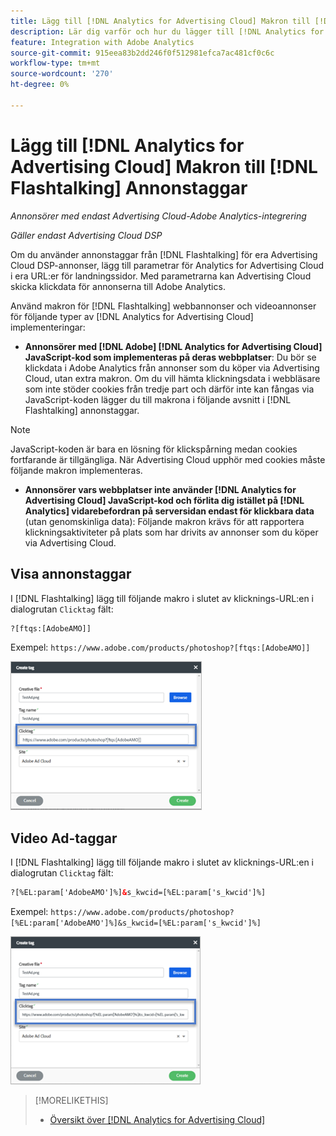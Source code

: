 ```yaml
---
title: Lägg till [!DNL Analytics for Advertising Cloud] Makron till [!DNL Flashtalking] Annonstaggar
description: Lär dig varför och hur du lägger till [!DNL Analytics for Advertising Cloud] makron till [!DNL Flashtalking] annonstaggar
feature: Integration with Adobe Analytics
source-git-commit: 915eea83b2dd246f0f512981efca7ac481cf0c6c
workflow-type: tm+mt
source-wordcount: '270'
ht-degree: 0%

---
```


# Lägg till [!DNL Analytics for Advertising Cloud] Makron till [!DNL Flashtalking] Annonstaggar

*Annonsörer med endast Advertising Cloud-Adobe Analytics-integrering*

*Gäller endast Advertising Cloud DSP*

Om du använder annonstaggar från [!DNL Flashtalking] för era Advertising Cloud DSP-annonser, lägg till parametrar för Analytics for Advertising Cloud i era URL:er för landningssidor. Med parametrarna kan Advertising Cloud skicka klickdata för annonserna till Adobe Analytics.

Använd makron för [!DNL Flashtalking] webbannonser och videoannonser för följande typer av [!DNL Analytics for Advertising Cloud] implementeringar:

* **Annonsörer med [!DNL Adobe] [!DNL Analytics for Advertising Cloud] JavaScript-kod som implementeras på deras webbplatser**: Du bör se klickdata i Adobe Analytics från annonser som du köper via Advertising Cloud, utan extra makron. Om du vill hämta klickningsdata i webbläsare som inte stöder cookies från tredje part och därför inte kan fångas via JavaScript-koden lägger du till makrona i följande avsnitt i [!DNL Flashtalking] annonstaggar.

>[!NOTE]
>
>JavaScript-koden är bara en lösning för klickspårning medan cookies fortfarande är tillgängliga. När Advertising Cloud upphör med cookies måste följande makron implementeras.

* **Annonsörer vars webbplatser inte använder [!DNL Analytics for Advertising Cloud] JavaScript-kod och förlita dig istället på [!DNL Analytics] vidarebefordran på serversidan endast för klickbara data** (utan genomskinliga data): Följande makron krävs för att rapportera klickningsaktiviteter på plats som har drivits av annonser som du köper via Advertising Cloud.

## Visa annonstaggar

I [!DNL Flashtalking] lägg till följande makro i slutet av klicknings-URL:en i dialogrutan `Clicktag` fält:

```html
?[ftqs:[AdobeAMO]]
```

Exempel:  `https://www.adobe.com/products/photoshop?[ftqs:[AdobeAMO]]`

![Exempel på [!DNL Flashtalking] inställningar för annonstaggar](/help/integrations/assets/macro-flashtalking-display-ad.png)

## Video Ad-taggar

I [!DNL Flashtalking] lägg till följande makro i slutet av klicknings-URL:en i dialogrutan `Clicktag` fält:

```html
?[%EL:param['AdobeAMO']%]&s_kwcid=[%EL:param['s_kwcid']%]
```

Exempel:  `https://www.adobe.com/products/photoshop?[%EL:param['AdobeAMO']%]&s_kwcid=[%EL:param['s_kwcid']%]`

![Exempel på [!DNL Flashtalking] inställningar för annonstaggar](/help/integrations/assets/macro-flashtalking-video-ad.png)

>[!MORELIKETHIS]
>
>* [Översikt över [!DNL Analytics for Advertising Cloud]](overview.md)


<!-- >* [Append [!DNL Analytics for Advertising Cloud] Macros to [!DNL Google Campaign Manager 360] Ad Tags](macros-google-campaign-manager.md) -->
